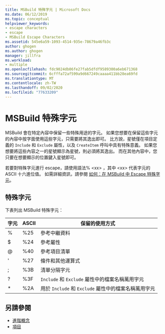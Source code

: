 ```yaml
---
title: MSBuild 特殊字元 | Microsoft Docs
ms.date: 06/12/2019
ms.topic: conceptual
helpviewer_keywords:
- escape characters
- escape
- MSBuild Escape Characters
ms.assetid: 545e6a59-1093-4514-935e-78679a46fb3c
author: ghogen
ms.author: ghogen
manager: jillfra
ms.workload:
- multiple
ms.openlocfilehash: fdc9024db06fe27fab5dfdf9589300a6eb671368
ms.sourcegitcommit: 6cfffa72af599a9d667249caaaa411bb28ea69fd
ms.translationtype: MT
ms.contentlocale: zh-TW
ms.lasthandoff: 09/02/2020
ms.locfileid: "77633209"
---
```

# <a name="msbuild-special-characters"></a>MSBuild 特殊字元

MSBuild 會在特定內容中保留一些特殊用途的字元。 如果您想要在保留這些字元的內容中按字面使用這些字元，只需要將其逸出即可。 比方說，星號僅在項目定義的 `Include` 和 `Exclude` 屬性，以及 `CreateItem` 呼叫中具有特殊意義。 如果您想要將這些內容之一的星號顯示為星號，則必須將其逸出。 而在其他內容中，您只要在想要顯示的位置鍵入星號即可。

 若要對特殊字元進行 escape，請使用語法% \<xx> ，其中 \<xx> 代表字元的 ASCII 十六進位值。 如需詳細資訊，請參閱 [如何：在 MSBuild 中 Escape 特殊字元](../msbuild/how-to-escape-special-characters-in-msbuild.md)。

## <a name="special-characters"></a>特殊字元

 下表列出 MSBuild 特殊字元：

|**字元**|**ASCII**|**保留的使用方式**|
|-------------------|---------------|------------------------|
|%|%25|參考中繼資料|
|$|%24|參考屬性|
|@|%40|參考項目清單|
|'|%27|條件和其他運算式|
|;|%3B|清單分隔字元|
|?|%3F|`Include` 和 `Exclude` 屬性中的檔案名稱萬用字元|
|*|%2A|用於 `Include` 和 `Exclude` 屬性中的檔案名稱萬用字元|

## <a name="see-also"></a>另請參閱

- [進階概念](../msbuild/msbuild-advanced-concepts.md)
- [項目](../msbuild/msbuild-items.md)
